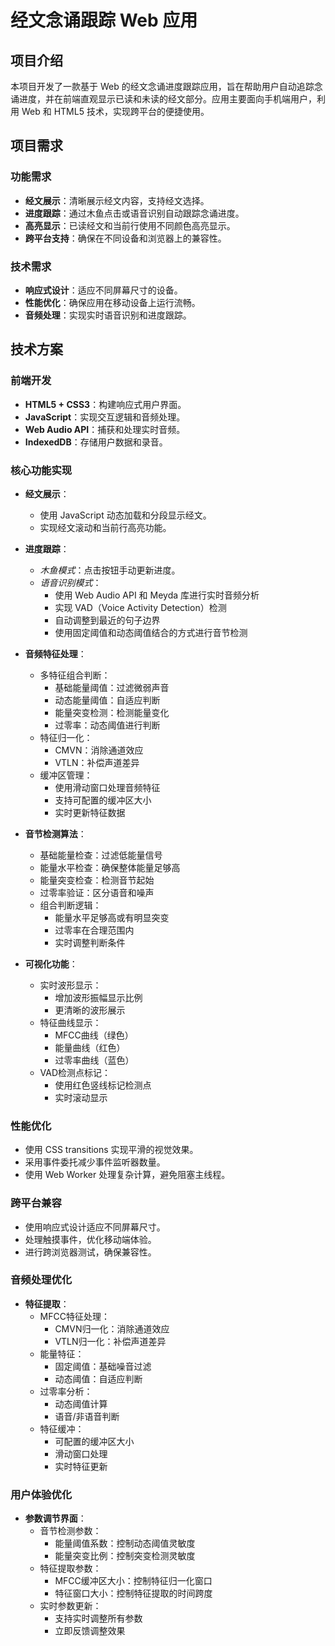 # 经文念诵跟踪 Web 应用

## 项目介绍

本项目开发了一款基于 Web 的经文念诵进度跟踪应用，旨在帮助用户自动追踪念诵进度，并在前端直观显示已读和未读的经文部分。应用主要面向手机端用户，利用 Web 和 HTML5 技术，实现跨平台的便捷使用。

## 项目需求

### 功能需求

- **经文展示**：清晰展示经文内容，支持经文选择。
- **进度跟踪**：通过木鱼点击或语音识别自动跟踪念诵进度。
- **高亮显示**：已读经文和当前行使用不同颜色高亮显示。
- **跨平台支持**：确保在不同设备和浏览器上的兼容性。

### 技术需求

- **响应式设计**：适应不同屏幕尺寸的设备。
- **性能优化**：确保应用在移动设备上运行流畅。
- **音频处理**：实现实时语音识别和进度跟踪。

## 技术方案

### 前端开发

- **HTML5 + CSS3**：构建响应式用户界面。
- **JavaScript**：实现交互逻辑和音频处理。
- **Web Audio API**：捕获和处理实时音频。
- **IndexedDB**：存储用户数据和录音。

### 核心功能实现

- **经文展示**：
  - 使用 JavaScript 动态加载和分段显示经文。
  - 实现经文滚动和当前行高亮功能。

- **进度跟踪**：
  - *木鱼模式*：点击按钮手动更新进度。
  - *语音识别模式*：
    - 使用 Web Audio API 和 Meyda 库进行实时音频分析
    - 实现 VAD（Voice Activity Detection）检测
    - 自动调整到最近的句子边界
    - 使用固定阈值和动态阈值结合的方式进行音节检测

- **音频特征处理**：
  - 多特征组合判断：
    - 基础能量阈值：过滤微弱声音
    - 动态能量阈值：自适应判断
    - 能量突变检测：检测能量变化
    - 过零率：动态阈值进行判断
  - 特征归一化：
    - CMVN：消除通道效应
    - VTLN：补偿声道差异
  - 缓冲区管理：
    - 使用滑动窗口处理音频特征
    - 支持可配置的缓冲区大小
    - 实时更新特征数据

- **音节检测算法**：
  - 基础能量检查：过滤低能量信号
  - 能量水平检查：确保整体能量足够高
  - 能量突变检查：检测音节起始
  - 过零率验证：区分语音和噪声
  - 组合判断逻辑：
    - 能量水平足够高或有明显突变
    - 过零率在合理范围内
    - 实时调整判断条件

- **可视化功能**：
  - 实时波形显示：
    - 增加波形振幅显示比例
    - 更清晰的波形展示
  - 特征曲线显示：
    - MFCC曲线（绿色）
    - 能量曲线（红色）
    - 过零率曲线（蓝色）
  - VAD检测点标记：
    - 使用红色竖线标记检测点
    - 实时滚动显示

### 性能优化

- 使用 CSS transitions 实现平滑的视觉效果。
- 采用事件委托减少事件监听器数量。
- 使用 Web Worker 处理复杂计算，避免阻塞主线程。

### 跨平台兼容

- 使用响应式设计适应不同屏幕尺寸。
- 处理触摸事件，优化移动端体验。
- 进行跨浏览器测试，确保兼容性。

### 音频处理优化

- **特征提取**：
  - MFCC特征处理：
    - CMVN归一化：消除通道效应
    - VTLN归一化：补偿声道差异
  - 能量特征：
    - 固定阈值：基础噪音过滤
    - 动态阈值：自适应判断
  - 过零率分析：
    - 动态阈值计算
    - 语音/非语音判断
  - 特征缓冲：
    - 可配置的缓冲区大小
    - 滑动窗口处理
    - 实时特征更新

### 用户体验优化

- **参数调节界面**：
  - 音节检测参数：
    - 能量阈值系数：控制动态阈值灵敏度
    - 能量突变比例：控制突变检测灵敏度
  - 特征提取参数：
    - MFCC缓冲区大小：控制特征归一化窗口
    - 特征窗口大小：控制特征提取的时间跨度
  - 实时参数更新：
    - 支持实时调整所有参数
    - 立即反馈调整效果
